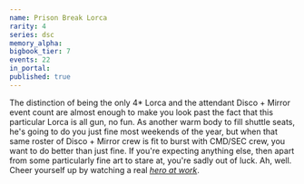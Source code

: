 ```yaml
---
name: Prison Break Lorca
rarity: 4
series: dsc
memory_alpha:
bigbook_tier: 7
events: 22
in_portal:
published: true
---
```


The distinction of being the only 4* Lorca and the attendant Disco + Mirror event count are almost enough to make you look past the fact that this particular Lorca is all gun, no fun. As another warm body to fill shuttle seats, he's going to do you just fine most weekends of the year, but when that same roster of Disco + Mirror crew is fit to burst with CMD/SEC crew, you want to do better than just fine. If you're expecting anything else, then apart from some particularly fine art to stare at, you're sadly out of luck. Ah, well. Cheer yourself up by watching a real [_hero at work_](https://www.youtube.com/watch?v=AlEFJlkLeWA).
